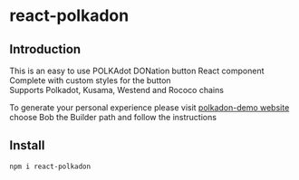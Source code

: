 # react-polkadon

## Introduction
This is an easy to use POLKAdot DONation button React component  
Complete with custom styles for the button  
Supports Polkadot, Kusama, Westend and Rococo chains  

To generate your personal experience please visit [polkadon-demo website](https://VadimSaveljev.github.io/polkadon-demo/)  
choose Bob the Builder path and follow the instructions  

## Install  
`npm i react-polkadon`

